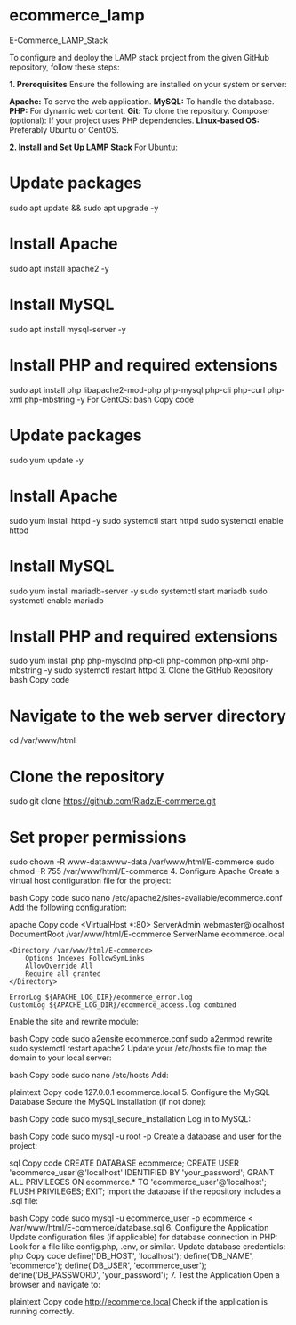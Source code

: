 # ecommerce_lamp
E-Commerce_LAMP_Stack

To configure and deploy the LAMP stack project from the given GitHub repository, follow these steps:

**1. Prerequisites**
Ensure the following are installed on your system or server:

**Apache:** To serve the web application.
**MySQL:** To handle the database.
**PHP:** For dynamic web content.
**Git:** To clone the repository.
Composer (optional): If your project uses PHP dependencies.
**Linux-based OS:** Preferably Ubuntu or CentOS.

**2. Install and Set Up LAMP Stack**
For Ubuntu:

# Update packages
sudo apt update && sudo apt upgrade -y

# Install Apache
sudo apt install apache2 -y

# Install MySQL
sudo apt install mysql-server -y

# Install PHP and required extensions
sudo apt install php libapache2-mod-php php-mysql php-cli php-curl php-xml php-mbstring -y
For CentOS:
bash
Copy code
# Update packages
sudo yum update -y

# Install Apache
sudo yum install httpd -y
sudo systemctl start httpd
sudo systemctl enable httpd

# Install MySQL
sudo yum install mariadb-server -y
sudo systemctl start mariadb
sudo systemctl enable mariadb

# Install PHP and required extensions
sudo yum install php php-mysqlnd php-cli php-common php-xml php-mbstring -y
sudo systemctl restart httpd
3. Clone the GitHub Repository
bash
Copy code
# Navigate to the web server directory
cd /var/www/html

# Clone the repository
sudo git clone https://github.com/Riadz/E-commerce.git

# Set proper permissions
sudo chown -R www-data:www-data /var/www/html/E-commerce
sudo chmod -R 755 /var/www/html/E-commerce
4. Configure Apache
Create a virtual host configuration file for the project:

bash
Copy code
sudo nano /etc/apache2/sites-available/ecommerce.conf
Add the following configuration:

apache
Copy code
<VirtualHost *:80>
    ServerAdmin webmaster@localhost
    DocumentRoot /var/www/html/E-commerce
    ServerName ecommerce.local

    <Directory /var/www/html/E-commerce>
        Options Indexes FollowSymLinks
        AllowOverride All
        Require all granted
    </Directory>

    ErrorLog ${APACHE_LOG_DIR}/ecommerce_error.log
    CustomLog ${APACHE_LOG_DIR}/ecommerce_access.log combined
</VirtualHost>
Enable the site and rewrite module:

bash
Copy code
sudo a2ensite ecommerce.conf
sudo a2enmod rewrite
sudo systemctl restart apache2
Update your /etc/hosts file to map the domain to your local server:

bash
Copy code
sudo nano /etc/hosts
Add:

plaintext
Copy code
127.0.0.1 ecommerce.local
5. Configure the MySQL Database
Secure the MySQL installation (if not done):

bash
Copy code
sudo mysql_secure_installation
Log in to MySQL:

bash
Copy code
sudo mysql -u root -p
Create a database and user for the project:

sql
Copy code
CREATE DATABASE ecommerce;
CREATE USER 'ecommerce_user'@'localhost' IDENTIFIED BY 'your_password';
GRANT ALL PRIVILEGES ON ecommerce.* TO 'ecommerce_user'@'localhost';
FLUSH PRIVILEGES;
EXIT;
Import the database if the repository includes a .sql file:

bash
Copy code
sudo mysql -u ecommerce_user -p ecommerce < /var/www/html/E-commerce/database.sql
6. Configure the Application
Update configuration files (if applicable) for database connection in PHP:
Look for a file like config.php, .env, or similar.
Update database credentials:
php
Copy code
define('DB_HOST', 'localhost');
define('DB_NAME', 'ecommerce');
define('DB_USER', 'ecommerce_user');
define('DB_PASSWORD', 'your_password');
7. Test the Application
Open a browser and navigate to:

plaintext
Copy code
http://ecommerce.local
Check if the application is running correctly.
